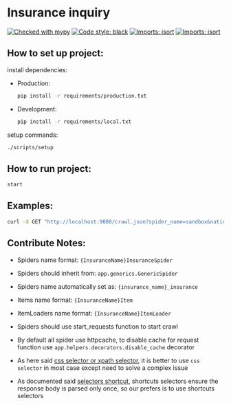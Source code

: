 # Insurance inquiry

[![Checked with mypy](http://www.mypy-lang.org/static/mypy_badge.svg)](http://mypy-lang.org/)
[![Code style: black](https://img.shields.io/badge/code%20style-black-000000.svg)](https://github.com/psf/black)
[![Imports: isort](https://img.shields.io/badge/%20static%20analysis-flake8-%eb4034b1?style=flat)](https://github.com/PyCQA/flake8)
[![Imports: isort](https://img.shields.io/badge/%20imports-isort-%231674b1?style=flat&labelColor=ef8336)](https://pycqa.github.io/isort/)

## How to set up project:

install dependencies:

- Production:
    ```bash
    pip install -r requirements/production.txt
    ```
- Development:
    ```bash
    pip install -r requirements/local.txt
    ```

setup commands:

```bash
./scripts/setup
```

## How to run project:

```bash
start
```

## Examples:

```bash
curl -X GET "http://localhost:9080/crawl.json?spider_name=sandbox&national_code=12313123"
```

## Contribute Notes:

- Spiders name format: `{InsuranceName}InsuranceSpider`

- Spiders should inherit from: `app.generics.GenericSpider`

- Spiders name automatically set as: `{insurance_name}_insurance`

- Items name format: `{InsuranceName}Item`

- ItemLoaders name format: `{InsuranceName}ItemLoader`

- Spiders should use start_requests function to start crawl

- By default all spider use httpcache, to disable cache for request function use `app.helpers.decorators.disable_cache`
  decorator

- As here
  said [css selector or xpath selector](https://exadel.com/news/how-to-choose-selectors-for-automation-to-make-your-life-a-whole-lot-easier/#:~:text=CSS%20selectors%20tend%20to%20perform,an%20element%20by%20its%20text.),
  it is better to use `css selector` in most case except need to solve a complex issue

- As documented
  said [selectors shortcut](https://docs.scrapy.org/en/latest/topics/selectors.html#:~:text=By%20using%20response.selector%20or%20one%20of%20these%20shortcuts%20you%20can%20also%20ensure%20the%20response%20body%20is%20parsed%20only%20once.),
  shortcuts selectors ensure the response body is parsed only once, so our prefers is to use shortcuts selectors
